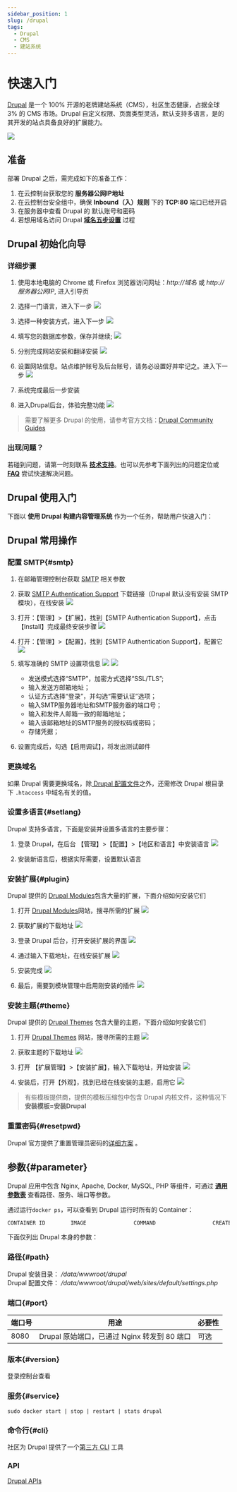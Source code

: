```yaml
---
sidebar_position: 1
slug: /drupal
tags:
  - Drupal
  - CMS
  - 建站系统
---
```


# 快速入门

[Drupal](https://www.drupal.org) 是一个 100% 开源的老牌建站系统（CMS），社区生态健康，占据全球 3% 的 CMS 市场。Drupal 自定义权限、页面类型灵活，默认支持多语言，是的其开发的站点具备良好的扩展能力。

![](https://libs.websoft9.com/Websoft9/DocsPicture/zh/drupal/drupal-gui-websoft9.png)


## 准备

部署  Drupal 之后，需完成如下的准备工作：

1. 在云控制台获取您的 **服务器公网IP地址** 
2. 在云控制台安全组中，确保 **Inbound（入）规则** 下的 **TCP:80** 端口已经开启
3. 在服务器中查看 Drupal 的 默认账号和密码  
4. 若想用域名访问  Drupal **[域名五步设置](./administrator/domain_step)** 过程


## Drupal 初始化向导

### 详细步骤

1. 使用本地电脑的 Chrome 或 Firefox 浏览器访问网址：*http://域名* 或 *http://服务器公网IP*, 进入引导页

2.  选择一门语言，进入下一步
    ![](https://libs.websoft9.com/Websoft9/DocsPicture/zh/drupal/drupal-install001-websoft9.png)

3.  选择一种安装方式，进入下一步
    ![](https://libs.websoft9.com/Websoft9/DocsPicture/zh/drupal/drupal-install002-websoft9.png)

4.  填写您的数据库参数，保存并继续;
    ![](https://libs.websoft9.com/Websoft9/DocsPicture/zh/drupal/drupal-install003-websoft9.png)

5.  分别完成网站安装和翻译安装
    ![](https://libs.websoft9.com/Websoft9/DocsPicture/zh/drupal/drupal-install004-websoft9.png)

6.  设置网站信息。站点维护账号及后台账号，请务必设置好并牢记之。进入下一步
    ![](https://libs.websoft9.com/Websoft9/DocsPicture/zh/drupal/drupal-install005-websoft9.png)

7.  系统完成最后一步安装

8.  进入Drupal后台，体验完整功能
    ![](https://libs.websoft9.com/Websoft9/DocsPicture/zh/drupal/drupal-backend-websoft9.png)

> 需要了解更多 Drupal 的使用，请参考官方文档：[Drupal Community Guides](https://www.drupal.org/documentation)

### 出现问题？

若碰到问题，请第一时刻联系 **[技术支持](./helpdesk)**。也可以先参考下面列出的问题定位或  **[FAQ](./faq#setup)** 尝试快速解决问题。


## Drupal 使用入门

下面以 **使用 Drupal 构建内容管理系统** 作为一个任务，帮助用户快速入门：


## Drupal 常用操作

### 配置 SMTP{#smtp}

1. 在邮箱管理控制台获取 [SMTP](./administrator/smtp) 相关参数

2. 获取 [SMTP Authentication Support](https://www.drupal.org/project/smtp) 下载链接（Drupal 默认没有安装 SMTP 模块），在线安装
   ![](https://libs.websoft9.com/Websoft9/DocsPicture/zh/drupal/drupal-installsmtp-websoft9.png)

3. 打开：【管理】>【扩展】，找到【SMTP Authentication Support】，点击【Install】完成最终安装步骤
   ![](https://libs.websoft9.com/Websoft9/DocsPicture/zh/drupal/drupal-installsmtp002-websoft9.png)

4. 打开：【管理】>【配置】，找到【SMTP Authentication Support】，配置它
   ![](https://libs.websoft9.com/Websoft9/DocsPicture/zh/drupal/drupal-setsmtp-websoft9.png)

5. 填写准确的 SMTP 设置项信息
   ![](https://libs.websoft9.com/Websoft9/DocsPicture/zh/drupal/drupal-smtp-4-websoft9.png)
   ![](https://libs.websoft9.com/Websoft9/DocsPicture/zh/drupal/drupal-smtp-5-websoft9.png)

    * 发送模式选择“SMTP”，加密方式选择“SSL/TLS”;
    * 输入发送方邮箱地址；
    * 认证方式选择“登录”，并勾选“需要认证”选项；
    * 输入SMTP服务器地址和SMTP服务器的端口号；
    * 输入和发件人邮箱一致的邮箱地址；
    * 输入该邮箱地址的SMTP服务的授权码或密码；
    * 存储凭据；

6. 设置完成后，勾选【启用调试】，将发出测试邮件
     

### 更换域名

如果 Drupal 需要更换域名，除[ Drupal 配置文件](#path)之外，还需修改 Drupal 根目录下 `.htaccess` 中域名有关的值。  

### 设置多语言{#setlang}

Drupal 支持多语言，下面是安装并设置多语言的主要步骤：

1. 登录 Drupal，在后台 【管理】>【配置】>【地区和语言】中安装语言
  ![](https://libs.websoft9.com/Websoft9/DocsPicture/zh/drupal/drupal-addlanguage-websoft9.png)

2. 安装新语言后，根据实际需要，设置默认语言

### 安装扩展{#plugin}

Drupal 提供的 [Drupal Modules](https://www.drupal.org/project/project_module)包含大量的扩展，下面介绍如何安装它们

1. 打开 [Drupal Modules](https://www.drupal.org/project/project_module)网站，搜寻所需的扩展
   ![](https://libs.websoft9.com/Websoft9/DocsPicture/en/drupal/drupal-searchformodule-websoft9.png)

2. 获取扩展的下载地址
   ![](https://libs.websoft9.com/Websoft9/DocsPicture/en/drupal/drupal-dlmodule-websoft9.png)

3. 登录 Drupal 后台，打开安装扩展的界面
   ![](https://libs.websoft9.com/Websoft9/DocsPicture/en/drupal/drupal-extend-websoft9.png)

4. 通过输入下载地址，在线安装扩展
   ![](https://libs.websoft9.com/Websoft9/DocsPicture/zh/drupal/drupal-installsmtp-websoft9.png)

5. 安装完成
   ![](https://libs.websoft9.com/Websoft9/DocsPicture/en/drupal/drupal-moduleinstalled-websoft9.png)

6. 最后，需要到模块管理中启用刚安装的插件
   ![](https://libs.websoft9.com/Websoft9/DocsPicture/zh/drupal/drupal-enablemodule-websoft9.png)

### 安装主题{#theme}

Drupal 提供的 [Drupal Themes](https://www.drupal.org/project/project_theme) 包含大量的主题，下面介绍如何安装它们

1. 打开 [Drupal Themes](https://www.drupal.org/project/project_theme) 网站，搜寻所需的主题
   ![](https://libs.websoft9.com/Websoft9/DocsPicture/zh/drupal/drupal-searchthemes-websoft9.png)

2. 获取主题的下载地址
   ![](https://libs.websoft9.com/Websoft9/DocsPicture/zh/drupal/drupal-themesurl-websoft9.png)

3. 打开 【扩展管理】>【安装扩展】，输入下载地址，开始安装
   ![](https://libs.websoft9.com/Websoft9/DocsPicture/zh/drupal/drupal-installsmtp-websoft9.png)

4. 安装后，打开【外观】，找到已经在线安装的主题，启用它
   ![](https://libs.websoft9.com/Websoft9/DocsPicture/zh/drupal/drupal-themeenable-websoft9.png)

> 有些模板提供商，提供的模板压缩包中包含 Drupal 内核文件，这种情况下 **安装模板=安装Drupal**

### 重置密码{#resetpwd}

Drupal 官方提供了重置管理员密码的[详细方案](https://www.drupal.org/node/44164) 。


## 参数{#parameter}

Drupal 应用中包含  Nginx, Apache, Docker, MySQL, PHP 等组件，可通过 **[通用参数表](./administrator/parameter)** 查看路径、服务、端口等参数。

通过运行`docker ps`，可以查看到 Drupal 运行时所有的 Container：

```bash
CONTAINER ID        IMAGE               COMMAND                  CREATED             STATUS              PORTS                                NAMES
```


下面仅列出 Drupal 本身的参数：

### 路径{#path}

Drupal 安装目录： */data/wwwroot/drupal*  
Drupal 配置文件： */data/wwwroot/drupal/web/sites/default/settings.php*  


### 端口{#port}

| 端口号 | 用途                                          | 必要性 |
| ------ | --------------------------------------------- | ------ |
| 8080   | Drupal 原始端口，已通过 Nginx 转发到 80 端口 | 可选   |


### 版本{#version}

登录控制台查看

### 服务{#service}

```shell
sudo docker start | stop | restart | stats drupal
```

### 命令行{#cli}

社区为 Drupal 提供了一个[第三方 CLI](https://drupalconsole.com/) 工具

### API

[Drupal APIs](https://www.drupal.org/docs/drupal-apis)